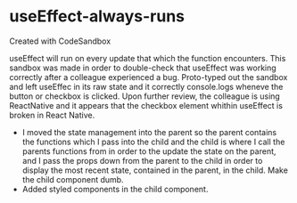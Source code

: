 # useEffect-always-runs
Created with CodeSandbox


useEffect will run on every update that which the function encounters. This sandbox was made in order to double-check
that useEffect was working correctly after a colleague experienced a bug. Proto-typed out the sandbox and left 
useEffec in its raw state and it correctly console.logs wheneve the button or checkbox is clicked.
Upon further review, the colleague is using ReactNative and it appears that the checkbox element whithin useEffect is 
broken in React Native. 

- I moved the state management into the parent so the parent contains the functions which I pass into the child and the child is where I call the parents functions from in order to the update the state on the parent, and I pass the props down from the parent to the child in order to display the most recent state, contained in the parent, in the child. Make the child component dumb. 
- Added styled components in the child component. 

